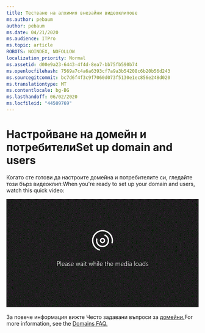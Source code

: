 ```yaml
---
title: Тестване на алхимия внезайни видеоклипове
ms.author: pebaum
author: pebaum
ms.date: 04/21/2020
ms.audience: ITPro
ms.topic: article
ROBOTS: NOINDEX, NOFOLLOW
localization_priority: Normal
ms.assetid: d00e9a23-6443-4f4d-8ea7-bb75fb590b74
ms.openlocfilehash: 7569a7c4a6a6393cf7a9a3b54208c6b20b56d243
ms.sourcegitcommit: bc7d6f4f3c9f7060d073f5130e1ec856e248d020
ms.translationtype: MT
ms.contentlocale: bg-BG
ms.lasthandoff: 06/02/2020
ms.locfileid: "44509769"
---
```

# <a name="set-up-domain-and-users"></a><span data-ttu-id="23135-102">Настройване на домейн и потребители</span><span class="sxs-lookup"><span data-stu-id="23135-102">Set up domain and users</span></span>

<span data-ttu-id="23135-103">Когато сте готови да настроите домейна и потребителите си, гледайте този бърз видеоклип:</span><span class="sxs-lookup"><span data-stu-id="23135-103">When you're ready to set up your domain and users, watch this quick video:</span></span>
  
![Вашият браузър не поддържа видео.](media/MSN_Video_Widget.gif)
  
<span data-ttu-id="23135-106">За повече информация вижте Често задавани въпроси за [домейни.](https://docs.microsoft.com/microsoft-365/admin/setup/domains-faq)</span><span class="sxs-lookup"><span data-stu-id="23135-106">For more information, see the [Domains FAQ.](https://docs.microsoft.com/microsoft-365/admin/setup/domains-faq)</span></span>